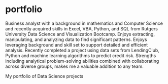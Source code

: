 # portfolio

Business analyst with a background in mathematics and Computer Science and recently acquired skills in Excel, VBA, Python, and SQL from Rutgers University Data Science and Visualization Bootcamp. Enjoys extracting, manipulating, and analyzing data to find significant patterns. Enjoys leveraging background and skill set to support detailed and efficient analysis. Recently completed a project using data sets from LendingClub, Python and machine learning algorithms to predict credit risk. Strengths including analytical problem-solving abilities combined with collaborating across diverse groups, makes me a valuable addition to any team.

My portfolio of Data Science projects
